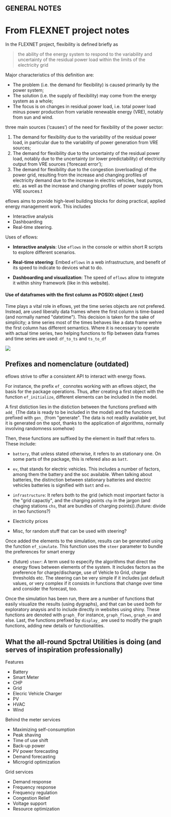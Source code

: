 ## GENERAL NOTES

# From FLEXNET project notes

In the FLEXNET project, flexibility is defined briefly as
> the ability of the energy system to respond to the variability and uncertainty of the residual power load within the limits of the electricity grid

Major characteristics of this definition are:
- The problem (i.e. the demand for flexibility) is caused primarily by the power system;
- The solution (i.e. the supply of flexibility) may come from the energy system as a whole;
- The focus is on changes in residual power load, i.e. total power load minus power production from variable renewable energy (VRE), notably from sun and wind.

three main sources (‘causes’) of the need for flexibility of the power sector:

1. The demand for flexibility  due to  the variability of the residual power load, in particular due to the variability of power generation from VRE sources;
2. The demand for flexibility due to the uncertainty of the residual power load, notably due to the uncertainty (or lower predictability) of electricity output from VRE sources (‘forecast error’);
3. The demand for flexibility due to the congestion (overloading) of the power grid, resulting from the increase and changing profiles of electricity demand due to the increase in electric vehicles, heat pumps, etc. as well as the increase and changing profiles of power supply from VRE sources.t

eflows aims to provide high-level building blocks for doing practical, applied energy management work. This includes
- Interactive analysis
- Dashboarding
- Real-time steering. 

Uses of eflows:
- **Interactive analysis**: Use `eflows` in the console or within short R scripts to explore different scenarios.

- **Real-time steering**: Embed `eflows` in a web infrastructure, and benefit of its speed to indicate to devices what to do. 

- **Dashboarding and visualization**: The speed of `eflows` allow to integrate it within shiny framework (like in this website).

#### Use of dataframes with the first column as POSIXt object {.test}

Time plays a vital role in eflows, yet the time series objects are not prefered. Instead, are used liberally data frames where the first column is time-based (and normally named "datetime"). This decision is taken for the sake of simplicity; a time series most of the times behaves like a data frame wehre the first column has different semantics. Where it is necessary to operate with actual time series, two helping functions to flip between data frames and time series are used: `df_to_ts` and `ts_to_df`

<div class="broadImage">
<img src="../../app/www/images/general/difference.png">
</div>

## Prefixes and nomenclature (outdated)

eflows strive to offer a consistent API to interact with energy flows. 

For instance, the prefix `ef_` connotes working with an eflows object, the basis for the package operations. Thus, after creating a first object with the function `ef_initialize`, different elements can be included in the model. 

A first distiction lies in the distiction between the functions prefixed with `add_` (The data is ready to be included in the model) and the functions prefixed with `gen_` (from "generate". The data is not readily available yet, but it is generated on the spot, thanks to the application of algorithms, normally involving randomness somehow)

Then, these functions are suffixed by the element in itself that refers to. These include: 

- `battery`, that unless stated otherwise, it refers to an stationary one. On some parts of the package, this is refered also as `batt`.
- `ev`, that stands for electric vehicles. This includes a number of factors, among them the battery and the soc available. When talking about batteries, the distinction between stationary batteries and electric vehicles batteries is signified with `batt` and `ev`.

- `infrastructure`: It refers both to the grid (which most important factor is the "grid capactiy", and the charging points `chp` in the jargon (and chaging stations `chs`, that are bundles of charging points)).(future: divide in two functions?)

- Electricity prices
- Misc, for random stuff that can be used with steering?

Once added the elements to the simulation, results can be generated using the function `ef_simulate`. This function uses the `steer` parameter to bundle the preferences for smart energy

- (future) `steer`: A term used to especify the algorithms that direct the energy flows between elements of the system. It includes factors as the preference for charge/discharge, use of Vehicle to Grid, charge thresholds etc. The steering can be very simple if it includes just default values, or very complex if it consists in functions that change over time and consider the forecast, too. 

Once the simulation has been run, there are a number of functions that easily visualize the results (using dygraphs), and that can be used both for exploratory anaysis and to include directly in websites using shiny. These functions are denoted with `graph_` For instance, `graph_flows`, `graph_ev` and else. Last, the functions prefixed by `display_` are used to modify the graph functions, adding new details or functionalities. 

## What the all-round Spctral Utilities is doing (and serves of inspiration professionally)

Features

- Battery
- Smart Meter
- CHP
- Grid
- Elecric Vehicle Charger
- PV
- HVAC
- Wind

Behind the meter services

- Maximizing self-consumption
- Peak shaving
- Time of use shift
- Back-up power
- PV power forecasting
- Demand forecasting
- Microgrid optimization

Grid services

- Demand response
- Frequency response
- Frequency regulation
- Congestion Relief
- Voltage support
- Resource optimization
